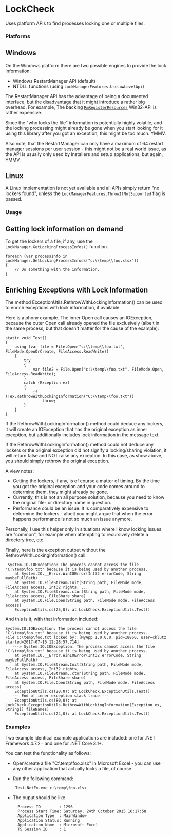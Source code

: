 # LockCheck
Uses platform APIs to find processes locking one or multiple files.

### Platforms

## Windows

On the Windows platform there are two possible engines to provide the lock information:
* Windows RestartManager API (default)
* NTDLL functions (using `LockManagerFeatures.UseLowLevelApi`)

The RestartManager API has the advantage of being a documented interface, but
the disadvantage that it might introduce a rather big overhead. For example,
The backing [`RmRegisterResources`](https://docs.microsoft.com/en-us/windows/win32/api/restartmanager/nf-restartmanager-rmregisterresources) Win32-API is rather expensive.

Since the "who locks the file" information is potentially highly volatile, and the
locking processing might already be gone when you start looking for it using this
library after you got an exception, this might be too much. YMMV.

Also note, that the RestartManager can only have a maximum of 64 restart manager
sessions per user session - this might not be a real world issue, as the API is
usually only used by installers and setup applications, but again, YMMV.

## Linux

A Linux implementation is not yet available and all APIs simply return "no lockers
found", unless the `LockManagerFeatures.ThrowIfNotSupported` flag is passed.

### Usage

## Getting lock information on demand

To get the lockers of a file, if any, use the `LockManager.GetLockingProcessInfos()` function.

```
foreach (var processInfo in LockManager.GetLockingProcessInfods("c:\\temp\\foo.xlsx"))
{
    // Do something with the information.
}
```

## Enriching Exceptions with Lock Information ##

The method ExceptionUtils.RethrowWithLockingInformation() can be used to enrich exceptions
with lock information, if available.

Here is a phony example. The inner Open call causes an IOException, because the outer
Open call already opened the file exclusively (albeit in the same process, but that
doesn't matter for the cause of the example):

```
static void Test()
{
    using (var file = File.Open("c:\\temp\\foo.txt", FileMode.OpenOrCreate, FileAccess.ReadWrite))
    {
        try
        {
            var file2 = File.Open("c:\\temp\\foo.txt", FileMode.Open, FileAccess.ReadWrite);
        }
        catch (Exception ex)
        {
            if (!ex.RethrowWithLockingInformation("C:\\temp\\foo.txt"))
                throw;
        }
    }
}
```

If the RethrowWithLockingInformation() method could deduce any lockers, it will create an IOException
that has the original exception as inner exception, but additionally includes lock information in the
message text.

If the RethrowWithLockingInformation() method could not deduce any lockers or the original exception
did not signify a locking/sharing violation, it will return false and NOT raise any exception. In this
case, as show above, you should simply rethrow the original exception.

A view notes:

* Getting the lockers, if any, is of course a matter of timing. By the time you got the original exception
  and your code comes around to determine them, they might already be gone.
* Currently, this is not an all purpose solution, because you need to know the original file- or directory
  name in question.
* Performance could be an issue. It is comparatively expensive to determine the lockers - albeit you might
  argue that when the error happens performance is not so much an issue anymore.

Personally, I use this helper only in situations where I know locking issues are "common", for example
when attempting to recursively delete a directory tree, etc.

Finally, here is the exception output without the RethrowWithLockingInformation() call:

     System.IO.IOException: The process cannot access the file 'C:\temp\foo.txt' because it is being used by another process.
        at System.IO.__Error.WinIOError(Int32 errorCode, String maybeFullPath)
        at System.IO.FileStream.Init(String path, FileMode mode, FileAccess access, Int32 rights, ...
        at System.IO.FileStream..ctor(String path, FileMode mode, FileAccess access, FileShare share)
        at System.IO.File.Open(String path, FileMode mode, FileAccess access)
        ExceptionUtils.cs(25,0): at LockCheck.ExceptionUtils.Test()

And this is it, with that information included:

    System.IO.IOException: The process cannot access the file 'C:\temp\foo.txt' because it is being used by another process.
    File C:\temp\foo.txt locked by: [MyApp 1.0.0.0, pid=18860, user=cklutz started=2017-07-16 12:28:57.714]
       ---> System.IO.IOException: The process cannot access the file 'C:\temp\foo.txt' because it is being used by another process.
        at System.IO.__Error.WinIOError(Int32 errorCode, String maybeFullPath)
        at System.IO.FileStream.Init(String path, FileMode mode, FileAccess access, Int32 rights, ...
        at System.IO.FileStream..ctor(String path, FileMode mode, FileAccess access, FileShare share)
        at System.IO.File.Open(String path, FileMode mode, FileAccess access)
        ExceptionUtils.cs(20,0): at LockCheck.ExceptionUtils.Test()
       --- End of inner exception stack trace ---
        ExceptionUtils.cs(80,0): at LockCheck.ExceptionUtils.RethrowWithLockingInformation(Exception ex, String[] fileNames)
        ExceptionUtils.cs(24,0): at LockCheck.ExceptionUtils.Test()


### Examples

Two example identical example applications are included: one for .NET Framework 4.7.2+ and one for .NET Core 3.1+.

You can test the functionality as follows:

* Open/create a file "C:\temp\foo.xlsx" in Microsoft Excel - you can use any other application that actually locks a file, of course.
* Run the following command: 

       Test.NetFx.exe c:\temp\foo.xlsx
  
* The ouput should be like

        Process ID        : 1296
        Process Start Time: Saturday, 24th October 2015 16:17:58
        Application Type  : MainWindow
        Application Status: Running
        Application Name  : Microsoft Excel
        TS Session ID     : 1


